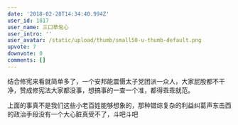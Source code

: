 ```yaml
---
date: '2018-02-28T14:34:40.994Z'
user_id: 1817
user_name: 三口草匆心
user_intro: ''
user_avatar: /static/upload/thumb/small50-u-thumb-default.png
upvote: 7
downvote: 0
comments: []
---
```


结合修宪来看就简单多了，一个安邦能震慑太子党团派一众人，大家屁股都不干净，赞成修宪法大家都没事，想搞事的一查一个准，都得乖乖就范。

上面的事真不是我们这些小老百姓能够想象的，那种错综复杂的利益纠葛声东击西的政治手段没有一个大心脏真受不了，斗吧斗吧
